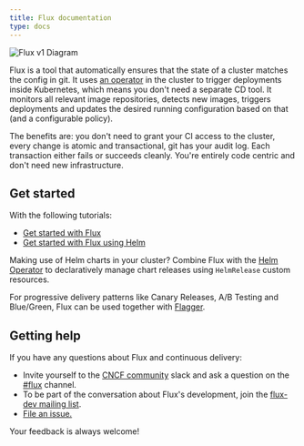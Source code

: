 ```yaml
---
title: Flux documentation
type: docs
---
```


![Flux v1 Diagram](/img/flux-v1-diagram.png)

Flux is a tool that automatically ensures that the state of a cluster matches
the config in git. It uses [an operator](https://kubernetes.io/docs/concepts/extend-kubernetes/operator/)
in the cluster to trigger deployments inside Kubernetes, which means you don't
need a separate CD tool. It monitors all relevant image repositories, detects
new images, triggers deployments and updates the desired running configuration
based on that (and a configurable policy).

The benefits are: you don't need to grant your CI access to the cluster, every
change is atomic and transactional, git has your audit log. Each transaction
either fails or succeeds cleanly. You're entirely code centric and don't need
new infrastructure.

## Get started

With the following tutorials:

- [Get started with Flux](tutorials/get-started.md)
- [Get started with Flux using Helm](tutorials/get-started-helm.md)

Making use of Helm charts in your cluster? Combine Flux with the [Helm
Operator](https://github.com/fluxcd/helm-operator) to declaratively manage chart
releases using `HelmRelease` custom resources.

For progressive delivery patterns like Canary Releases, A/B Testing and Blue/Green,
Flux can be used together with [Flagger](https://flagger.app).

## Getting help

If you have any questions about Flux and continuous delivery:

- Invite yourself to the <a href="https://slack.cncf.io" target="_blank">CNCF community</a>
  slack and ask a question on the [#flux](https://cloud-native.slack.com/messages/flux/)
  channel.
- To be part of the conversation about Flux's development, join the
  [flux-dev mailing list](https://lists.cncf.io/g/cncf-flux-dev).
- [File an issue.](https://github.com/fluxcd/flux/issues/new/choose)

Your feedback is always welcome!

